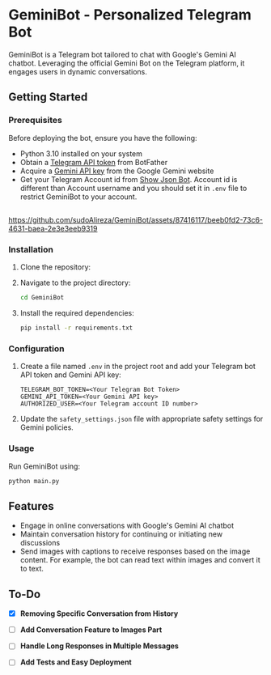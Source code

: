 # GeminiBot - Personalized Telegram Bot

GeminiBot is a Telegram bot tailored to chat with Google's Gemini AI chatbot. Leveraging the official Gemini Bot on the Telegram platform, it engages users in dynamic conversations.


## Getting Started

### Prerequisites

Before deploying the bot, ensure you have the following:

- Python 3.10 installed on your system
- Obtain a [Telegram API token](https://core.telegram.org/bots) from BotFather
- Acquire a [Gemini API key](https://makersuite.google.com/app/apikey) from the Google Gemini website
- Get your Telegram Account id from [Show Json Bot](https://t.me/ShowJsonBot). Account id is different than Account username and you should set it in `.env` file to restrict GeminiBot to your account.

##


https://github.com/sudoAlireza/GeminiBot/assets/87416117/beeb0fd2-73c6-4631-baea-2e3e3eeb9319



### Installation

1. Clone the repository:


2. Navigate to the project directory:

   ```bash
   cd GeminiBot
   ```

3. Install the required dependencies:

   ```bash
   pip install -r requirements.txt
   ```

### Configuration

1. Create a file named `.env` in the project root and add your Telegram bot API token and Gemini API key:

   ```dotenv
   TELEGRAM_BOT_TOKEN=<Your Telegram Bot Token>
   GEMINI_API_TOKEN=<Your Gemini API key>
   AUTHORIZED_USER=<Your Telegram account ID number>
   ```

2. Update the `safety_settings.json` file with appropriate safety settings for Gemini policies.

### Usage

Run GeminiBot using:

```bash
python main.py
```

## Features

- Engage in online conversations with Google's Gemini AI chatbot
- Maintain conversation history for continuing or initiating new discussions
- Send images with captions to receive responses based on the image content. For example, the bot can read text within images and convert it to text.


## To-Do

- [x] **Removing Specific Conversation from History**
- [ ] **Add Conversation Feature to Images Part**
- [ ] **Handle Long Responses in Multiple Messages**
- [ ] **Add Tests and Easy Deployment**



